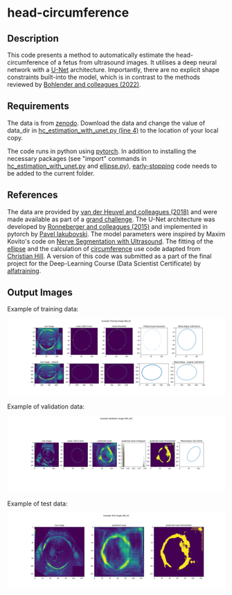 # head-circumference

## Description

This code presents a method to automatically estimate the head-circumference of a fetus from ultrasound images. It utilises a deep neural network with a [U-Net](https://en.wikipedia.org/wiki/U-Net) architecture. Importantly, there are no explicit shape constraints built-into the model, which is in contrast to the methods reviewed by [Bohlender and colleagues (2022)](https://arxiv.org/abs/2101.07721).

## Requirements

The data is from [zenodo](https://zenodo.org/record/1327317#.ZCqRwbxBzCk).
Download the data and change the value of data\_dir in [hc\_estimation\_with\_unet.py (line 4)](hc\_estimation\_with\_unet.py) to the location of your local copy.

The code runs in python using [pytorch](https://pytorch.org). 
In addition to installing the necessary packages (see "import" commands in [hc\_estimation\_with\_unet.py](hc\_estimation\_with\_unet.py) and [ellipse.py](ellipse.py)), [early-stopping](https://github.com/Bjarten/early-stopping-pytorch) code needs to be added to the current folder.

## References
The data are provided by [van der Heuvel and colleagues (2018)](https://doi.org/10.1371/journal.pone.0200412) and were made available as part of a [grand challenge](http://hc18.grand-challenge.org). The U-Net architecture was developed by [Ronneberger and colleagues (2015)](https://arxiv.org/abs/1505.04597) and implemented in pytorch by [Pavel Iakubovski](https://github.com/qubvel/segmentation_models.pytorch). The model parameters were inspired by Maxim Kovito's code on [Nerve Segmentation with Ultrasound](https://www.kaggle.com/code/maximkovito/nerve-segmentation-unet). The fitting of the [ellipse](https://scipython.com/blog/direct-linear-least-squares-fitting-of-an-ellipse/) and the calculation of [circumference](https://scipython.com/book2/chapter-8-scipy/examples/the-circumference-of-an-ellipse/) use code adapted from [Christian Hill](https://scipython.com). A version of this code was submitted as a part of the final project for the Deep-Learning Course (Data Scientist Certificate) by [alfatraining](https://www.alfatraining.com). 

## Output Images
Example of training data:

![Example of training data](assets/images/example_trainingpng.png)

Example of validation data:

![Example of validation data](assets/images/example_validationpng.png)

Example of test data:

![Example of test data](assets/images/example_testpng.png)


